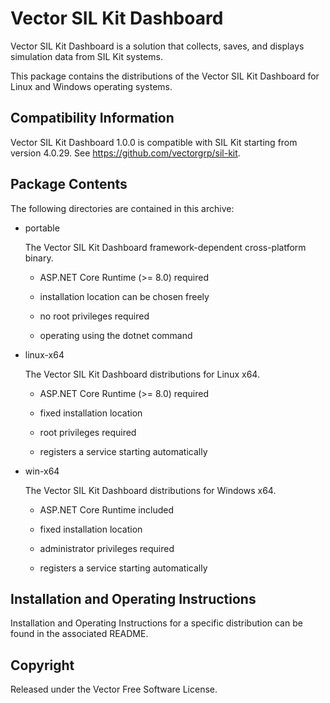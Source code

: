 # Vector SIL Kit Dashboard

Vector SIL Kit Dashboard is a solution that collects, saves, and displays simulation data from SIL Kit systems.

This package contains the distributions of the Vector SIL Kit Dashboard for Linux and Windows operating systems.


## Compatibility Information

Vector SIL Kit Dashboard 1.0.0 is compatible with SIL Kit starting from version 4.0.29. See https://github.com/vectorgrp/sil-kit.


## Package Contents

The following directories are contained in this archive:

* portable

  The Vector SIL Kit Dashboard framework-dependent cross-platform binary.
  
  * ASP.NET Core Runtime (>= 8.0) required
    
  * installation location can be chosen freely
    
  * no root privileges required
    
  * operating using the dotnet command

* linux-x64

  The Vector SIL Kit Dashboard distributions for Linux x64.
  
  * ASP.NET Core Runtime (>= 8.0) required
    
  * fixed installation location
    
  * root privileges required
    
  * registers a service starting automatically

* win-x64

  The Vector SIL Kit Dashboard distributions for Windows x64.
  
  * ASP.NET Core Runtime included
    
  * fixed installation location
    
  * administrator privileges required
    
  * registers a service starting automatically


## Installation and Operating Instructions

Installation and Operating Instructions for a specific distribution can be found in the associated README.


## Copyright

Released under the Vector Free Software License.
